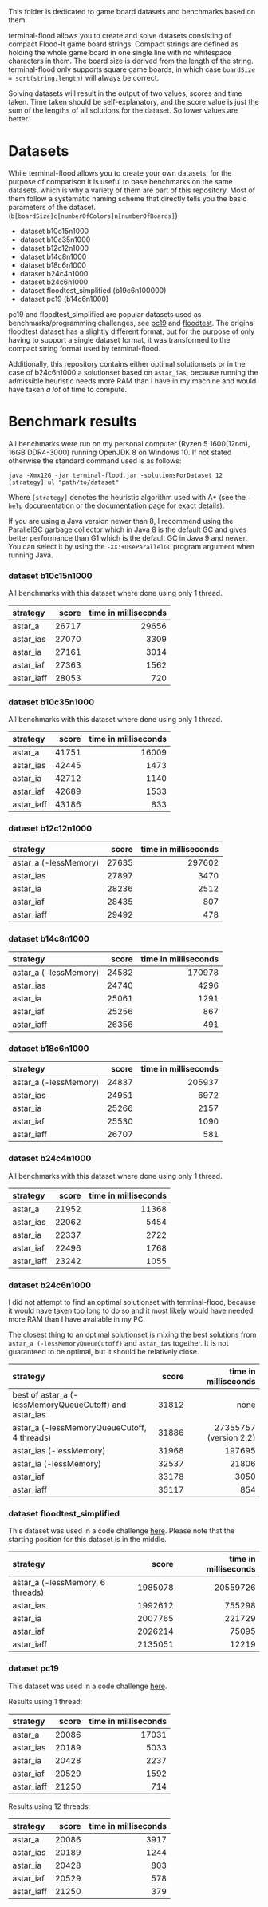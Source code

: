 This folder is dedicated to game board datasets and benchmarks based on them.

terminal-flood allows you to create and solve datasets consisting of compact Flood-It game board strings. Compact strings are defined as holding the whole game board in one single line with no whitespace characters in them. The board size is derived from the length of the string. terminal-flood only supports square game boards, in which case `boardSize = sqrt(string.length)` will always be correct.

Solving datasets will result in the output of two values, scores and time taken. Time taken should be self-explanatory, and the score value is just the sum of the lengths of all solutions for the dataset. So lower values are better.


# Datasets

While terminal-flood allows you to create your own datasets, for the purpose of comparison it is useful to base benchmarks on the same datasets, which is why a variety of them are part of this repository. Most of them follow a systematic naming scheme that directly tells you the basic parameters of the dataset. (`b[boardSize]c[numberOfColors]n[numberOfBoards]`)

- dataset b10c15n1000
- dataset b10c35n1000
- dataset b12c12n1000
- dataset b14c8n1000
- dataset b18c6n1000
- dataset b24c4n1000
- dataset b24c6n1000
- dataset floodtest_simplified (b19c6n100000)
- dataset pc19 (b14c6n1000)

pc19 and floodtest_simplified are popular datasets used as benchmarks/programming challenges, see [pc19](https://web.archive.org/web/20150909200653/http://cplus.about.com/od/programmingchallenges/a/challenge19.htm) and [floodtest](https://codegolf.stackexchange.com/questions/26232/create-a-flood-paint-ai). The original floodtest dataset has a slightly different format, but for the purpose of only having to support a single dataset format, it was transformed to the compact string format used by terminal-flood.

Additionally, this repository contains either optimal solutionsets or in the case of b24c6n1000 a solutionset based on `astar_ias`, because running the admissible heuristic needs more RAM than I have in my machine and would have taken *a lot* of time to compute.


# Benchmark results

All benchmarks were run on my personal computer (Ryzen 5 1600(12nm), 16GB DDR4-3000) running OpenJDK 8 on Windows 10. If not stated otherwise the standard command used is as follows:

```
java -Xmx12G -jar terminal-flood.jar -solutionsForDataset 12 [strategy] ul "path/to/dataset"
```

Where `[strategy]` denotes the heuristic algorithm used with A* (see the `-help` documentation or the [documentation page](https://github.com/Flolle/terminal-flood/wiki/Documentation) for exact details).

If you are using a Java version newer than 8, I recommend using the ParallelGC garbage collector which in Java 8 is the default GC and gives better performance than G1 which is the default GC in Java 9 and newer. You can select it by using the `-XX:+UseParallelGC` program argument when running Java.


### dataset b10c15n1000

All benchmarks with this dataset where done using only 1 thread.

| strategy | score | time in milliseconds |
| :--- | ---: | ---: |
| astar_a | 26717 | 29656 |
| astar_ias | 27070 | 3309 |
| astar_ia | 27161 | 3014 |
| astar_iaf | 27363 | 1562 |
| astar_iaff | 28053 | 720 |


### dataset b10c35n1000

All benchmarks with this dataset where done using only 1 thread.

| strategy | score | time in milliseconds |
| :--- | ---: | ---: |
| astar_a | 41751 | 16009 |
| astar_ias | 42445 | 1473 |
| astar_ia | 42712 | 1140 |
| astar_iaf | 42689 | 1533 |
| astar_iaff | 43186 | 833 |


### dataset b12c12n1000

| strategy | score | time in milliseconds |
| :--- | ---: | ---: |
| astar_a (-lessMemory) | 27635 | 297602 |
| astar_ias | 27897 | 3470 |
| astar_ia | 28236 | 2512 |
| astar_iaf | 28435 | 807 |
| astar_iaff | 29492 | 478 |


### dataset b14c8n1000

| strategy | score | time in milliseconds |
| :--- | ---: | ---: |
| astar_a (-lessMemory) | 24582 | 170978 |
| astar_ias | 24740 | 4296 |
| astar_ia | 25061 | 1291 |
| astar_iaf | 25256 | 867 |
| astar_iaff | 26356 | 491 |


### dataset b18c6n1000

| strategy | score | time in milliseconds |
| :--- | ---: | ---: |
| astar_a (-lessMemory) | 24837 | 205937 |
| astar_ias | 24951 | 6972 |
| astar_ia | 25266 | 2157 |
| astar_iaf | 25530 | 1090 |
| astar_iaff | 26707 | 581 |


### dataset b24c4n1000

All benchmarks with this dataset where done using only 1 thread.

| strategy | score | time in milliseconds |
| :--- | ---: | ---: |
| astar_a | 21952 | 11368 |
| astar_ias | 22062 | 5454 |
| astar_ia | 22337 | 2722 |
| astar_iaf | 22496 | 1768 |
| astar_iaff | 23242 | 1055 |


### dataset b24c6n1000

I did not attempt to find an optimal solutionset with terminal-flood, because it would have taken too long to do so and it most likely would have needed more RAM than I have available in my PC.

The closest thing to an optimal solutionset is mixing the best solutions from `astar_a (-lessMemoryQueueCutoff)` and `astar_ias` together. It is not guaranteed to be optimal, but it should be relatively close.

| strategy | score | time in milliseconds |
| :--- | ---: | ---: |
| best of astar_a (-lessMemoryQueueCutoff) and astar_ias | 31812 | none |
| astar_a (-lessMemoryQueueCutoff, 4 threads) | 31886 | 27355757 (version 2.2) |
| astar_ias (-lessMemory) | 31968 | 197695 |
| astar_ia (-lessMemory) | 32537 | 21806 |
| astar_iaf | 33178 | 3050 |
| astar_iaff | 35117 | 854 |


### dataset floodtest_simplified

This dataset was used in a code challenge [here](https://codegolf.stackexchange.com/questions/26232/create-a-flood-paint-ai). Please note that the starting position for this dataset is in the middle.

| strategy | score | time in milliseconds |
| :--- | ---: | ---: |
| astar_a (-lessMemory, 6 threads) | 1985078 | 20559726 |
| astar_ias | 1992612 | 755298 |
| astar_ia | 2007765 | 221729 |
| astar_iaf | 2026214 | 75095 |
| astar_iaff | 2135051 | 12219 |


### dataset pc19

This dataset was used in a code challenge [here](https://web.archive.org/web/20150909200653/http://cplus.about.com/od/programmingchallenges/a/challenge19.htm).

Results using 1 thread:

| strategy | score | time in milliseconds |
| :--- | ---: | ---: |
| astar_a | 20086 | 17031 |
| astar_ias | 20189 | 5033 |
| astar_ia | 20428 | 2237 |
| astar_iaf | 20529 | 1592 |
| astar_iaff | 21250 | 714 |


Results using 12 threads:

| strategy | score | time in milliseconds |
| :--- | ---: | ---: |
| astar_a | 20086 | 3917 |
| astar_ias | 20189 | 1244 |
| astar_ia | 20428 | 803 |
| astar_iaf | 20529 | 578 |
| astar_iaff | 21250 | 379 |
